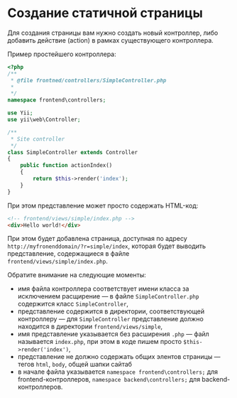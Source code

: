 # Создание статичной страницы

Для создания страницы вам нужно создать новый контроллер, либо добавить действие (action) в рамках существующего контроллера.

Пример простейшего контроллера:

```php
<?php
/**
 * @file frontned/controllers/SimpleController.php
 * 
 */
namespace frontend\controllers;

use Yii;
use yii\web\Controller;

/**
 * Site controller
 */
class SimpleController extends Controller
{
    public function actionIndex()
    {
        return $this->render('index');
    }
}
```

При этом представление может просто содержать HTML-код:
```html
<!-- frontend/views/simple/index.php -->
<div>Hello world!</div>
```

При этом будет добавлена страница, доступная по адресу `http://myfronenddomain/?r=simple/index`, которая будет выводить представление, содержащиеся в файле `frontend/views/simple/index.php`.

Обратите внимание на следующие моменты:
* имя файла контроллера соответствует имени класса за исключением расщирение — в файле `SimpleController.php` содержится класс `SimpleController`,
* представление содержится в директории, соответствующей контроллеру — для `SimpleController` представление должно находится в директории `frontend/views/simple`,
* имя представление указывается без расширения `.php` — файл называется `index.php`, при этом в коде пишем просто `$this->render('index')`,
* представление не должно содержать общих элентов страницы — тегов `html`, `body`, общей шапки сайтаб
* в начале файла указывается `namespace frontend\controllers;` для frontend-контроллеров, `namespace backend\controllers;` для backend-контроллеров.

